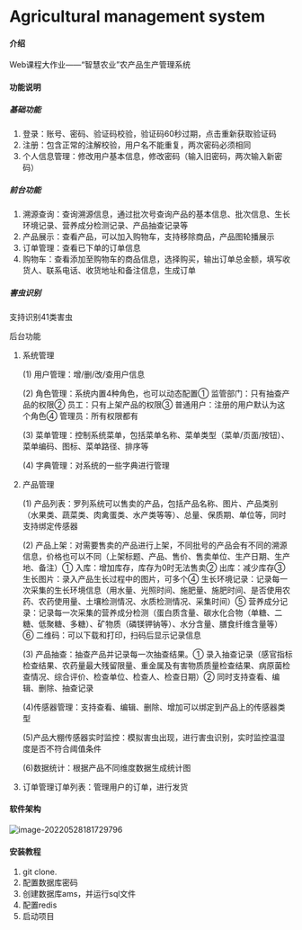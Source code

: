 # Agricultural management system

#### 介绍
Web课程大作业——“智慧农业”农产品生产管理系统

#### 功能说明

##### 基础功能

1. 登录：账号、密码、验证码校验，验证码60秒过期，点击重新获取验证码
2. 注册：包含正常的注解校验，用户名不能重复，两次密码必须相同
3. 个人信息管理：修改用户基本信息，修改密码（输入旧密码，两次输入新密码）

##### 前台功能

1. 溯源查询：查询溯源信息，通过批次号查询产品的基本信息、批次信息、生长环境记录、营养成分检测记录、产品抽查记录等
2. 产品展示：查看产品，可以加入购物车，支持移除商品，产品图轮播展示
3. 订单管理：查看已下单的订单信息
4. 购物车：查看添加至购物车的商品信息，选择购买，输出订单总金额，填写收货人、联系电话、收货地址和备注信息，生成订单

##### 害虫识别

支持识别41类害虫

后台功能

1. 系统管理

   (1) 用户管理：增/删/改/查用户信息

   (2) 角色管理：系统内置4种角色，也可以动态配置① 监管部门：只有抽查产品的权限② 员工：只有上架产品的权限③ 普通用户：注册的用户默认为这个角色④ 管理员：所有权限都有

   (3) 菜单管理：控制系统菜单，包括菜单名称、菜单类型（菜单/页面/按钮）、菜单编码、图标、菜单路径、排序等

   (4) 字典管理：对系统的一些字典进行管理

2. 产品管理

   (1) 产品列表：罗列系统可以售卖的产品，包括产品名称、图片、产品类别（水果类、蔬菜类、肉禽蛋类、水产类等等）、总量、保质期、单位等，同时支持绑定传感器

   (2) 产品上架：对需要售卖的产品进行上架，不同批号的产品会有不同的溯源信息，价格也可以不同（上架标题、产品、售价、售卖单位、生产日期、生产地、备注）① 入库：增加库存，库存为0时无法售卖② 出库：减少库存③ 生长图片：录入产品生长过程中的图片，可多个④ 生长环境记录：记录每一次采集的生长环境信息（用水量、光照时间、施肥量、施肥时间、是否使用农药、农药使用量、土壤检测情况、水质检测情况、采集时间）⑤ 营养成分记录：记录每一次采集的营养成分检测（蛋白质含量、碳水化合物（单糖、二糖、低聚糖、多糖）、矿物质（磷镁钾钠等）、水分含量、膳食纤维含量等）⑥ 二维码：可以下载和打印，扫码后显示记录信息

   (3) 产品抽查：抽查产品并记录每一次抽查结果。① 录入抽查记录（感官指标检查结果、农药量最大残留限量、重金属及有害物质质量检查结果、病原菌检查情况、综合评价、检查单位、检查人、检查日期）② 同时支持查看、编辑、删除、抽查记录

   (4)传感器管理：支持查看、编辑、删除、增加可以绑定到产品上的传感器类型

   (5)产品大棚传感器实时监控：模拟害虫出现，进行害虫识别，实时监控温湿度是否不符合阈值条件

   (6)数据统计：根据产品不同维度数据生成统计图

3. 订单管理订单列表：管理用户的订单，进行发货

#### 软件架构
![image-20220528181729796](C:\Users\Pactera\AppData\Roaming\Typora\typora-user-images\image-20220528181729796.png)


#### 安装教程

1.  git clone.
2.  配置数据库密码
3.  创建数据库ams，并运行sql文件
4.  配置redis
5.  启动项目
